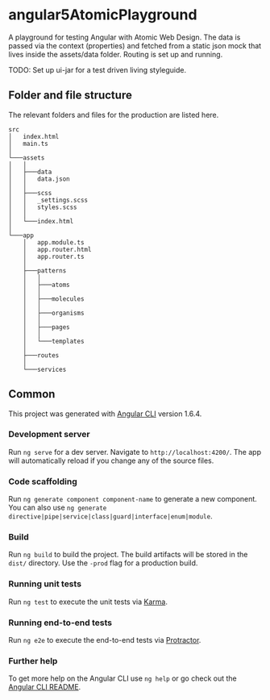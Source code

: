 # angular5AtomicPlayground
A playground for testing Angular with Atomic Web Design. The data is passed via the context (properties) and fetched from a static json mock that lives inside the assets/data folder. 
Routing is set up and running. 

TODO: Set up ui-jar for a test driven living styleguide.

## Folder and file structure
The relevant folders and files for the production are listed here.

```
src
│   index.html
│   main.ts
│
└───assets
│   │
│   ├───data
│   │   data.json
│   │
│   ├───scss
│   │   _settings.scss
│   │   styles.scss
│   │
│   └───index.html
│   
└───app
    │   app.module.ts
    │   app.router.html
    │   app.router.ts
    │
    ├───patterns
    │   │
    │   ├───atoms
    │   │
    │   ├───molecules
    │   │
    │   ├───organisms
    │   │
    │   ├───pages
    │   │
    │   └───templates
    │
    ├───routes
    │   
    └───services  
```

## Common

This project was generated with [Angular CLI](https://github.com/angular/angular-cli) version 1.6.4.

### Development server

Run `ng serve` for a dev server. Navigate to `http://localhost:4200/`. The app will automatically reload if you change any of the source files.

### Code scaffolding

Run `ng generate component component-name` to generate a new component. You can also use `ng generate directive|pipe|service|class|guard|interface|enum|module`.

### Build

Run `ng build` to build the project. The build artifacts will be stored in the `dist/` directory. Use the `-prod` flag for a production build.

### Running unit tests

Run `ng test` to execute the unit tests via [Karma](https://karma-runner.github.io).

### Running end-to-end tests

Run `ng e2e` to execute the end-to-end tests via [Protractor](http://www.protractortest.org/).

### Further help

To get more help on the Angular CLI use `ng help` or go check out the [Angular CLI README](https://github.com/angular/angular-cli/blob/master/README.md).

